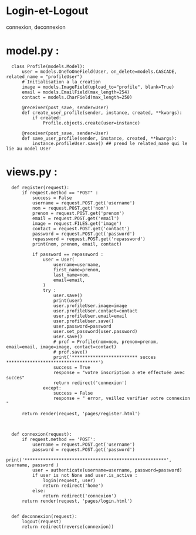 # Login-et-Logout
connexion, deconnexion


# model.py :

      class Profile(models.Model):
          user = models.OneToOneField(User, on_delete=models.CASCADE, related_name = "profileUser")
          # Initialisation a la creation
          image = models.ImageField(upload_to="profile", blank=True)
          email = models.EmailField(max_length=254)
          contact = models.CharField(max_length=250)

          @receiver(post_save, sender=User)
          def create_user_profile(sender, instance, created, **kwargs):
              if created:
                  Profile.objects.create(user=instance)

          @receiver(post_save, sender=User)
          def save_user_profile(sender, instance, created, **kwargs):
              instance.profileUser.save() ## prend le related_name qui le lie au model User
              
# views.py : 

      def register(request):
          if request.method == "POST" :
              success = False
              username = request.POST.get('username')
              nom = request.POST.get('nom')
              prenom = request.POST.get('prenom')
              email = request.POST.get('email')
              image = request.FILES.get('image')
              contact = request.POST.get('contact')
              password = request.POST.get('password')
              repassword = request.POST.get('repassword')
              print(nom, prenom, email, contact)

              if password == repassword : 
                  user = User(
                      username=username,
                      first_name=prenom,
                      last_name=nom,
                      email=email,
                  )
                  try :
                      user.save()
                      print(user)
                      user.profileUser.image=image
                      user.profileUser.contact=contact
                      user.profileUser.email=email
                      user.profileUser.save()
                      user.password=password
                      user.set_password(user.password)
                      user.save()
                      # prof = Profile(nom=nom, prenom=prenom, email=email, image=image, contact=contact)
                      # prof.save()
                      print('************************* succes ***********************************')
                      success = True
                      response = "votre inscription a ete effectuée avec succes"
                      return redirect('connexion')
                  except:
                      success = False
                      response = " error, veillez verifier votre connexion "

          return render(request, 'pages/register.html')



      def connexion(request):
          if request.method == 'POST':
              username = request.POST.get('username')
              password = request.POST.get('password')
              print('******************************************************', username, password )
              user = authenticate(username=username, password=password)
              if user is not None and user.is_active :
                  login(request, user)
                  return redirect('home')
              else:
                  return redirect('connexion')
          return render(request, 'pages/login.html')


      def deconnexion(request):
          logout(request)
          return redirect(reverse(connexion))

